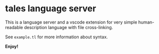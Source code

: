 # tales language server

This is a language server and a vscode extension for very simple human-readable description language with file cross-linking.

See `example.tl` for more information about syntax.



**Enjoy!**
